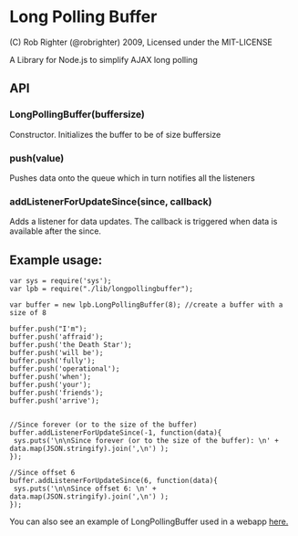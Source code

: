 Long Polling Buffer
===================

(C) Rob Righter (@robrighter) 2009, Licensed under the MIT-LICENSE

A Library for Node.js to simplify AJAX long polling

API
---

### LongPollingBuffer(buffersize)

Constructor. Initializes the buffer to be of size buffersize

### push(value)

Pushes data onto the queue which in turn notifies all the listeners

### addListenerForUpdateSince(since, callback)

Adds a listener for data updates. The callback is triggered when data is available after the since.


Example usage:
--------------------------------------

	var sys = require('sys');
	var lpb = require("./lib/longpollingbuffer");
	
	var buffer = new lpb.LongPollingBuffer(8); //create a buffer with a size of 8
	
	buffer.push("I'm");
	buffer.push('affraid');
	buffer.push('the Death Star');
	buffer.push('will be');
	buffer.push('fully');
	buffer.push('operational');
	buffer.push('when');
	buffer.push('your');
	buffer.push('friends');
	buffer.push('arrive');
	
	
	//Since forever (or to the size of the buffer)
	buffer.addListenerForUpdateSince(-1, function(data){
     sys.puts('\n\nSince forever (or to the size of the buffer): \n' + data.map(JSON.stringify).join(',\n') );
	});
	
	//Since offset 6
	buffer.addListenerForUpdateSince(6, function(data){
     sys.puts('\n\nSince offset 6: \n' + data.map(JSON.stringify).join(',\n') );
	});
	

You can also see an example of LongPollingBuffer used in a webapp <a href="http://github.com/robrighter/current/blob/master/pollDataServer.js">here.</a>
